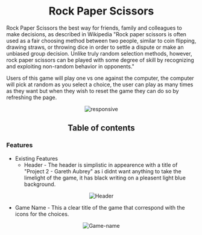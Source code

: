<div align="center">

# Rock Paper Scissors

</div>

Rock Paper Scissors the best way for friends, family and colleagues to make decisions, as described in Wikipedia "Rock paper scissors is often used as a fair choosing method between two people, similar to coin flipping, drawing straws, or throwing dice in order to settle a dispute or make an unbiased group decision. Unlike truly random selection methods, however, rock paper scissors can be played with some degree of skill by recognizing and exploiting non-random behavior in opponents." 

Users of this game will play one vs one against the computer, the computer will pick at random as you select a choice, the user can play as many times as they want but when they wish to reset the game they can do so by refreshing the page.


<div align="center">

![responsive](https://github.com/user-attachments/assets/360625a3-06c8-441d-aac7-1b491e8c4157)

</div>

<div align="center">


## Table of contents

 
</div>


### Features

* Existing Features
  * Header - The header is simplistic in appearence with a title of "Project 2 - Gareth Aubrey" as i didnt want anything to take the limelight of the game, it has black writing on a pleasent light blue background.
 
<div align="center">
 
![Header](https://github.com/user-attachments/assets/43dc76a9-5b3a-4ddb-85f3-29d496627e92)

</div>

* Game Name - This a clear title of the game that correspond with the icons for the choices.

<div align="center">

![Game-name](https://github.com/user-attachments/assets/aedc39ae-9015-4058-80bb-48fc427f9005)

</div>
